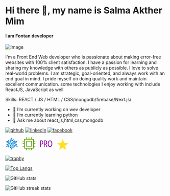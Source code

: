 # Hi there 👋, my name is Salma Akther Mim
#### I am Fontan developer 
![Image](https://encrypted-tbn0.gstatic.com/images?q=tbn:ANd9GcSg8nAYTFPHN_jVVU17li-CCP4B6s9Uy1Zba6ZpUez6-j0jQgT3kUf91dUZ1fw4EyiFDf8&usqp=CAU)

I'm a Front End Web developer who is passionate about making error-free websites with 100% client satisfaction. I have a passion for learning and sharing my knowledge with others as publicly as possible. I love to solve real-world problems. I am strategic, goal-oriented, and always work with an end goal in mind. I pride myself on doing quality work and maintain excellent communication.  some technologies I enjoy working with include ReactJS, JavaScript as well 

Skills:  REACT / JS / HTML / CSS/mongodb/firebase/Next.js/

- 🔭 I’m currently working on wev developer 
- 🌱 I’m currently learning python 
- 💬 Ask me about react,js,html,css,mongodb 


[<img src='https://cdn.jsdelivr.net/npm/simple-icons@3.0.1/icons/github.svg' alt='github' height='40'>](https://github.com/salmaakthermim)  [<img src='https://cdn.jsdelivr.net/npm/simple-icons@3.0.1/icons/linkedin.svg' alt='linkedin' height='40'>](https://www.linkedin.com/in/salmaakthermim/)  [<img src='https://cdn.jsdelivr.net/npm/simple-icons@3.0.1/icons/facebook.svg' alt='facebook' height='40'>](https://www.facebook.com/https://web.facebook.com/SunHee85)  

<a href='https://archiveprogram.github.com/'><img src='https://raw.githubusercontent.com/acervenky/animated-github-badges/master/assets/acbadge.gif' width='40' height='40'></a> <a href='https://docs.github.com/en/developers'><img src='https://raw.githubusercontent.com/acervenky/animated-github-badges/master/assets/devbadge.gif' width='40' height='40'></a> <a href='https://github.com/pricing'><img src='https://raw.githubusercontent.com/acervenky/animated-github-badges/master/assets/pro.gif' width='40' height='40'></a> <a href='https://stars.github.com/'><img src='https://raw.githubusercontent.com/acervenky/animated-github-badges/master/assets/starbadge.gif' width='35' height='35'></a> 

[![trophy](https://github-profile-trophy.vercel.app/?username=salmaakthermim)](https://github.com/ryo-ma/github-profile-trophy)

[![Top Langs](https://github-readme-stats.vercel.app/api/top-langs/?username=salmaakthermim)](https://github.com/anuraghazra/github-readme-stats)

![GitHub stats](https://github-readme-stats.vercel.app/api?username=salmaakthermim&show_icons=true)  

![GitHub streak stats](https://streak-stats.demolab.com/?user=salmaakthermim)  


